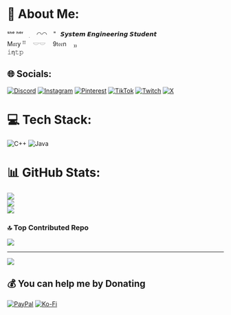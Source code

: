 # 💫 About Me:
ˢʰᵉ ʰᵉʳ ⠀ׅㅤ ◠◠⠀ "⠀𝙎𝙮𝙨𝙩𝙚𝙢 𝙀𝙣𝙜𝙞𝙣𝙚𝙚𝙧𝙞𝙣𝙜 𝙎𝙩𝙪𝙙𝙚𝙣𝙩​<br>                 M𝔞𝔯y  ꜝꜝㅤ 𓎟𓎟ㅤ 9𝔱𝔢𝔢nㅤ ₎₎<br>                                   𝚒η𝚝𝚙


## 🌐 Socials:
[![Discord](https://img.shields.io/badge/Discord-%237289DA.svg?logo=discord&logoColor=white)](https://discord.gg/1tsMiri) [![Instagram](https://img.shields.io/badge/Instagram-%23E4405F.svg?logo=Instagram&logoColor=white)](https://instagram.com/1tsMiri) [![Pinterest](https://img.shields.io/badge/Pinterest-%23E60023.svg?logo=Pinterest&logoColor=white)](https://pinterest.com/1tsMiri) [![TikTok](https://img.shields.io/badge/TikTok-%23000000.svg?logo=TikTok&logoColor=white)](https://tiktok.com/@1tsMiriVT) [![Twitch](https://img.shields.io/badge/Twitch-%239146FF.svg?logo=Twitch&logoColor=white)](https://twitch.tv/1tsMiri) [![X](https://img.shields.io/badge/X-black.svg?logo=X&logoColor=white)](https://x.com/1tsMiri) 

# 💻 Tech Stack:
![C++](https://img.shields.io/badge/c++-%2300599C.svg?style=for-the-badge&logo=c%2B%2B&logoColor=white) ![Java](https://img.shields.io/badge/java-%23ED8B00.svg?style=for-the-badge&logo=openjdk&logoColor=white)
# 📊 GitHub Stats:
![](https://github-readme-stats.vercel.app/api?username=1tsm1ri&theme=dracula&hide_border=false&include_all_commits=false&count_private=false)<br/>
![](https://github-readme-streak-stats.herokuapp.com/?user=1tsm1ri&theme=dracula&hide_border=false)<br/>
![](https://github-readme-stats.vercel.app/api/top-langs/?username=1tsm1ri&theme=dracula&hide_border=false&include_all_commits=false&count_private=false&layout=compact)

### 🔝 Top Contributed Repo
![](https://github-contributor-stats.vercel.app/api?username=1tsm1ri&limit=5&theme=dracula&combine_all_yearly_contributions=true)

---
[![](https://visitcount.itsvg.in/api?id=1tsm1ri&icon=7&color=5)](https://visitcount.itsvg.in)

  ## 💰 You can help me by Donating
  [![PayPal](https://img.shields.io/badge/PayPal-00457C?style=for-the-badge&logo=paypal&logoColor=white)](https://paypal.me/TinyMiri05) [![Ko-Fi](https://img.shields.io/badge/Ko--fi-F16061?style=for-the-badge&logo=ko-fi&logoColor=white)](https://ko-fi.com/1tsMiri) 

  
<!-- Proudly created with GPRM ( https://gprm.itsvg.in ) -->
